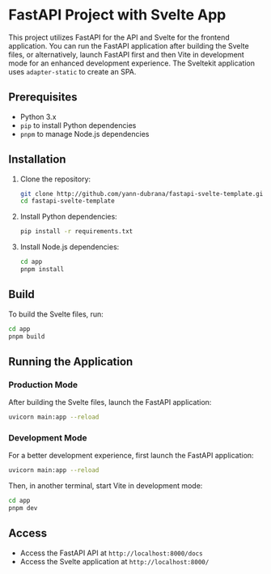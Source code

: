 # FastAPI Project with Svelte App

This project utilizes FastAPI for the API and Svelte for the frontend application.
You can run the FastAPI application after building the Svelte files, or alternatively, launch FastAPI first and then Vite in development mode for an enhanced development experience.
The Sveltekit application uses `adapter-static` to create an SPA.

## Prerequisites

- Python 3.x
- `pip` to install Python dependencies
- `pnpm` to manage Node.js dependencies

## Installation

1. Clone the repository:
   ```bash
   git clone http://github.com/yann-dubrana/fastapi-svelte-template.git
   cd fastapi-svelte-template
   ```

2. Install Python dependencies:
   ```bash
   pip install -r requirements.txt
   ```

3. Install Node.js dependencies:
   ```bash
   cd app
   pnpm install
   ```

## Build

To build the Svelte files, run:
```bash
cd app
pnpm build
```

## Running the Application

### Production Mode

After building the Svelte files, launch the FastAPI application:
```bash
uvicorn main:app --reload
```

### Development Mode

For a better development experience, first launch the FastAPI application:
```bash
uvicorn main:app --reload
```

Then, in another terminal, start Vite in development mode:
```bash
cd app
pnpm dev
```

## Access

- Access the FastAPI API at `http://localhost:8000/docs`
- Access the Svelte application at `http://localhost:8000/`

